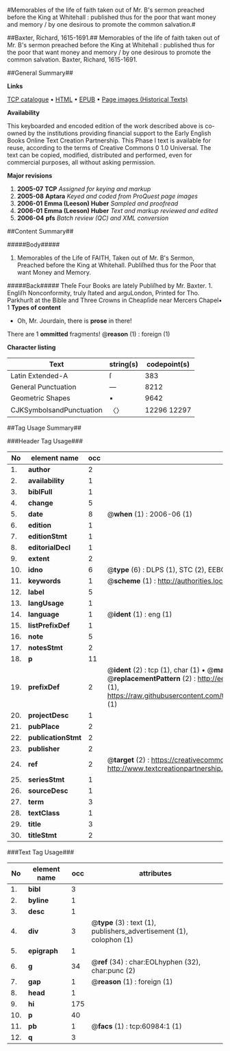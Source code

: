 #Memorables of the life of faith taken out of Mr. B's sermon preached before the King at Whitehall : published thus for the poor that want money and memory / by one desirous to promote the common salvation.#

##Baxter, Richard, 1615-1691.##
Memorables of the life of faith taken out of Mr. B's sermon preached before the King at Whitehall : published thus for the poor that want money and memory / by one desirous to promote the common salvation.
Baxter, Richard, 1615-1691.

##General Summary##

**Links**

[TCP catalogue](http://www.ota.ox.ac.uk/tcp/)  • 
[HTML](http://tei.it.ox.ac.uk/tcp/Texts-HTML/free/A26/A26953.html)  • 
[EPUB](http://tei.it.ox.ac.uk/tcp/Texts-EPUB/free/A26/A26953.epub) • 
[Page images (Historical Texts)](https://data.historicaltexts.jisc.ac.uk/view?pubId=eebo-12390605e&pageId=eebo-12390605e-60984-1)

**Availability**

This keyboarded and encoded edition of the
	       work described above is co-owned by the institutions
	       providing financial support to the Early English Books
	       Online Text Creation Partnership. This Phase I text is
	       available for reuse, according to the terms of Creative
	       Commons 0 1.0 Universal. The text can be copied,
	       modified, distributed and performed, even for
	       commercial purposes, all without asking permission.

**Major revisions**

1. __2005-07__ __TCP__ *Assigned for keying and markup*
1. __2005-08__ __Aptara__ *Keyed and coded from ProQuest page images*
1. __2006-01__ __Emma (Leeson) Huber__ *Sampled and proofread*
1. __2006-01__ __Emma (Leeson) Huber__ *Text and markup reviewed and edited*
1. __2006-04__ __pfs__ *Batch review (QC) and XML conversion*

##Content Summary##

#####Body#####

1. Memorables of the Life of FAITH,
Taken out of Mr. B's Sermon, Preached before the King at Whitehall. Publiſhed thus for the Poor that want Money and Memory.

#####Back#####
Theſe Four Books are lately Publiſhed by Mr. Baxter. 1. Engliſh Nonconformity, truly ſtated and arguLondon, Printed for Tho. Parkhurſt at the Bible and Three Crowns in Cheapſide near Mercers Chapel▪ 1
**Types of content**

  * Oh, Mr. Jourdain, there is **prose** in there!

There are 1 **ommitted** fragments! 
 @__reason__ (1) : foreign (1)

**Character listing**


|Text|string(s)|codepoint(s)|
|---|---|---|
|Latin Extended-A|ſ|383|
|General Punctuation|—|8212|
|Geometric Shapes|▪|9642|
|CJKSymbolsandPunctuation|〈〉|12296 12297|

##Tag Usage Summary##

###Header Tag Usage###

|No|element name|occ|attributes|
|---|---|---|---|
|1.|__author__|2||
|2.|__availability__|1||
|3.|__biblFull__|1||
|4.|__change__|5||
|5.|__date__|8| @__when__ (1) : 2006-06 (1)|
|6.|__edition__|1||
|7.|__editionStmt__|1||
|8.|__editorialDecl__|1||
|9.|__extent__|2||
|10.|__idno__|6| @__type__ (6) : DLPS (1), STC (2), EEBO-CITATION (1), OCLC (1), VID (1)|
|11.|__keywords__|1| @__scheme__ (1) : http://authorities.loc.gov/ (1)|
|12.|__label__|5||
|13.|__langUsage__|1||
|14.|__language__|1| @__ident__ (1) : eng (1)|
|15.|__listPrefixDef__|1||
|16.|__note__|5||
|17.|__notesStmt__|2||
|18.|__p__|11||
|19.|__prefixDef__|2| @__ident__ (2) : tcp (1), char (1)  •  @__matchPattern__ (2) : ([0-9\-]+):([0-9IVX]+) (1), (.+) (1)  •  @__replacementPattern__ (2) : http://eebo.chadwyck.com/downloadtiff?vid=$1&page=$2 (1), https://raw.githubusercontent.com/textcreationpartnership/Texts/master/tcpchars.xml#$1 (1)|
|20.|__projectDesc__|1||
|21.|__pubPlace__|2||
|22.|__publicationStmt__|2||
|23.|__publisher__|2||
|24.|__ref__|2| @__target__ (2) : https://creativecommons.org/publicdomain/zero/1.0/ (1), http://www.textcreationpartnership.org/docs/. (1)|
|25.|__seriesStmt__|1||
|26.|__sourceDesc__|1||
|27.|__term__|3||
|28.|__textClass__|1||
|29.|__title__|3||
|30.|__titleStmt__|2||


###Text Tag Usage###

|No|element name|occ|attributes|
|---|---|---|---|
|1.|__bibl__|3||
|2.|__byline__|1||
|3.|__desc__|1||
|4.|__div__|3| @__type__ (3) : text (1), publishers_advertisement (1), colophon (1)|
|5.|__epigraph__|1||
|6.|__g__|34| @__ref__ (34) : char:EOLhyphen (32), char:punc (2)|
|7.|__gap__|1| @__reason__ (1) : foreign (1)|
|8.|__head__|1||
|9.|__hi__|175||
|10.|__p__|40||
|11.|__pb__|1| @__facs__ (1) : tcp:60984:1 (1)|
|12.|__q__|3||
